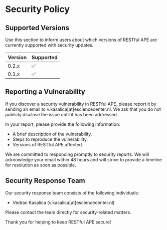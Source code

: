 # Security Policy

## Supported Versions

Use this section to inform users about which versions of RESTful APE are currently supported with security updates.

| Version | Supported          |
| ------- | ------------------ |
| 0.2.x   | :white_check_mark: |
| 0.1.x   | :white_check_mark: |

## Reporting a Vulnerability

If you discover a security vulnerability in RESTful APE, please report it by sending an email to v.kasalica[at]esciencecenter.nl. We ask that you do not publicly disclose the issue until it has been addressed.

In your report, please provide the following information:

- A brief description of the vulnerability.
- Steps to reproduce the vulnerability.
- Versions of RESTful APE affected.

We are committed to responding promptly to security reports. We will acknowledge your email within 48 hours and will strive to provide a timeline for resolution as soon as possible.

## Security Response Team

Our security response team consists of the following individuals:

- Vedran Kasalica (v.kasalica[at]esciencecenter.nl)

Please contact the team directly for security-related matters.

Thank you for helping to keep RESTful APE secure!
